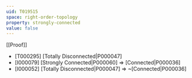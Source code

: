 ```yaml
---
uid: T019515
space: right-order-topology
property: strongly-connected
value: false
---
```

[[Proof]]

* [T000295] [Totally Disconnected|P000047]
* [I000079] [Strongly Connected|P000060] => [Connected|P000036]
* [I000052] [Totally Disconnected|P000047] => ~[Connected|P000036]

